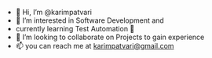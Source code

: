 - 👋 Hi, I’m @karimpatvari
- 👀 I’m interested in Software Development and
-   currently learning Test Automation 🌱
- 💞️ I’m looking to collaborate on Projects to gain experience
- 📫 you can reach me at karimpatvari@gmail.com

<!---
karimpatvari/karimpatvari is a ✨ special ✨ repository because its `README.md` (this file) appears on your GitHub profile.
You can click the Preview link to take a look at your changes.
--->

